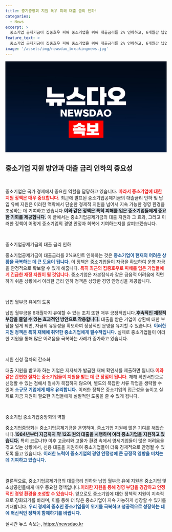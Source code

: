 ```yaml
---
title: 중기중앙회 지원 폭우 피해 대출 금리 인하!
categories:
  - News
excerpt: >
  중소기업 공제기금이 집중호우 피해 중소기업을 위해 대출금리를 2% 인하하고, 6개월간 납입 월부금을 유예합니다. 긴급 지원으로 경영 부담을 덜어주는 이 조치에 관심을 가져보세요!
feature_text: >
  중소기업 공제기금이 집중호우 피해 중소기업을 위해 대출금리를 2% 인하하고, 6개월간 납입 월부금을 유예합니다. 긴급 지원으로 경영 부담을 덜어주는 이 조치에 관심을 가져보세요!
image: '/assets/img/newsdao_breakingnews.jpg'
---
```


<p><img src="/assets/img/newsdao_breakingnews.jpg" alt="implanttips 속보" /></p>

<h2 data-ke-size="size26">중소기업 지원 방안과 대출 금리 인하의 중요성</h2>

<p data-ke-size="size16">&nbsp;</p>

<p>중소기업은 국가 경제에서 중요한 역할을 담당하고 있습니다. <b><span style="color: #ee2323;">따라서 중소기업에 대한 지원 정책은 매우 중요합니다.</span></b> 최근에 발표된 중소기업공제기금의 대출금리 인하 및 납입 유예 지원은 이러한 맥락에서 단순한 경제적 지원을 넘어서 지속 가능한 경영 환경을 조성하는 데 기여하고 있습니다.<b><span style="background-color: #21538527;">이와 같은 정책은 특히 피해를 입은 중소기업들에게 중요한 기회를 제공합니다.</span></b> 이 글에서는 중소기업공제기금의 대출 지원과 그 효과, 그리고 이러한 정책이 어떻게 중소기업의 경영 안정과 회복에 기여하는지를 살펴보겠습니다.</p>

<p data-ke-size="size16">&nbsp;</p>

<p>중소기업공제기금의 대출 금리 인하</p>

<p>중소기업공제기금이 대출금리를 2%포인트 인하하는 것은 <b><span style="color: #1a5490;">중소기업이 현재의 어려운 상황을 극복하는 데 큰 도움이 됩니다.</span></b> 이 정책은 중소기업들이 자금을 확보하여 운영 자금을 안정적으로 확보할 수 있게 해줍니다. <b><span style="color: #ee2323;">특히 최근의 집중호우로 피해를 입은 기업들에게 긴급한 재정 지원이 될 것입니다.</span></b> 중소기업은 자본잠식과 같은 금융적 어려움에 직면하기 쉬운 상황에서 이러한 금리 인하 정책은 상당한 경영 안정성을 제공합니다. </p>

<p data-ke-size="size16">&nbsp;</p>

<p>납입 월부금 유예의 도움</p>

<p>납입 월부금을 6개월까지 유예할 수 있는 조치 또한 매우 긍정적입니다.<b><span style="background-color: #21538527;">후속적인 재정적 부담을 줄일 수 있는 효과적인 방안으로 작용합니다.</span></b> 대출을 받은 기업이 상환에 대한 부담을 덜게 되면, 자금의 유동성을 확보하여 정상적인 운영을 유지할 수 있습니다. <b><span style="color: #1a5490;">이러한 지원 정책은 특히 재해에 취약한 중소기업에게 필수적입니다.</span></b> 실제로 중소기업들이 이러한 지원을 통해 많은 어려움을 극복하는 사례가 증가하고 있습니다.</p>

<p data-ke-size="size16">&nbsp;</p>

<p>지원 신청 절차의 간소화</p>

<p>대출 지원을 받고자 하는 기업은 지자체가 발급한 재해 확인서를 제출하면 됩니다.<b><span style="color: #ee2323;">이와 같은 간편한 절차는 중소기업들이 지원을 받는 데 큰 장점이 됩니다.</span></b> 재해 확인서만으로 신청할 수 있는 점에서 절차가 복잡하지 않으며, 별도의 복잡한 서류 작업을 생략할 수 있어 <b><span style="color: #1a5490;">소규모 기업에게 매우 유리합니다.</span></b> 이러한 정책은 중소기업의 접근성을 높이고 실제로 자금 지원이 필요한 기업들에게 실질적인 도움을 줄 수 있게 됩니다.</p>

<p data-ke-size="size16">&nbsp;</p>

<p>중소기업 중소기업중앙회의 역할</p>

<p>중소기업중앙회는 중소기업공제기금을 운영하며, 중소기업 지원에 많은 기여를 해왔습니다.<b><span style="background-color: #21538527;">1984년부터 지금까지 약 12조 원의 대출을 시행하며 여러 중소기업을 지원하고 있습니다.</span></b> 특히 코로나19 이후 고금리와 고물가 환경 속에서 영세기업들이 많은 어려움을 겪고 있는 상황에서, 신용 대출을 지원하여 중소기업들이 더욱 경제적으로 안정될 수 있도록 돕고 있습니다. <b><span style="color: #1a5490;">이러한 노력이 중소기업의 경영 안정성에 큰 긍정적 영향을 미치는 데 기여하고 있습니다.</span></b></p>

<p data-ke-size="size16">&nbsp;</p>

<p>결론적으로, 중소기업공제기금의 대출금리 인하와 납입 월부금 유예 지원은 중소기업 및 소상공인들에게 매우 중요한 정책입니다.<b><span style="color: #ee2323;">이러한 지원을 통해 경영 부담을 경감하고 안정적인 경영 환경을 조성할 수 있습니다.</span></b> 앞으로도 중소기업에 대한 정책적 지원이 지속적으로 강화되기를 바라며, 이를 통해 더 많은 중소기업이 지속 가능하게 성장할 수 있기를 기대합니다. <b><span style="color: #1a5490;">우리 경제의 중추인 중소기업들이 위기를 극복하고 성공적으로 성장하는 데에 혁신적인 정책이 함께하기를 바랍니다.</span></b></p>
실시간 뉴스 속보는, <a href="https://newsdao.kr" rel="dofollow">https://newsdao.kr</a>



